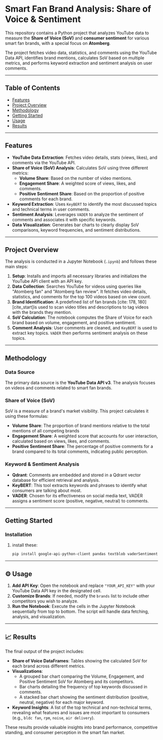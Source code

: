 # Smart Fan Brand Analysis: Share of Voice & Sentiment

This repository contains a Python project that analyzes YouTube data to measure the **Share of Voice (SoV)** and **consumer sentiment** for various smart fan brands, with a special focus on **Atomberg**.

The project fetches video data, statistics, and comments using the YouTube Data API, identifies brand mentions, calculates SoV based on multiple metrics, and performs keyword extraction and sentiment analysis on user comments.


---

##  Table of Contents

- [Features](#-features)
- [Project Overview](#-project-overview)
- [Methodology](#-methodology)
- [Getting Started](#-getting-started)
- [Usage](#-usage)
- [Results](#-results)

---

##  Features

- **YouTube Data Extraction**: Fetches video details, stats (views, likes), and comments via the YouTube API.
- **Share of Voice (SoV) Analysis**: Calculates SoV using three different metrics:
  - **Volume Share**: Based on the number of video mentions.
  - **Engagement Share**: A weighted score of views, likes, and comments.
  - **Positive Sentiment Share**: Based on the proportion of positive comments for each brand.
- **Keyword Extraction**: Uses `KeyBERT` to identify the most discussed topics and technical terms in user comments.
- **Sentiment Analysis**: Leverages `VADER` to analyze the sentiment of comments and associates it with specific keywords.
- **Data Visualization**: Generates bar charts to clearly display SoV comparisons, keyword frequencies, and sentiment distributions.

---

##  Project Overview

The analysis is conducted in a Jupyter Notebook (`.ipynb`) and follows these main steps:

1.  **Setup**: Installs and imports all necessary libraries and initializes the YouTube API client with an API key.
2.  **Data Collection**: Searches YouTube for videos using queries like "Atomberg fan" and "Atomberg fan review". It fetches video details, statistics, and comments for the top 100 videos based on view count.
3.  **Brand Identification**: A predefined list of fan brands [cite: 178, 180] [cite_start]is used to scan video titles and descriptions to tag videos with the brands they mention.
4.  **SoV Calculation**: The notebook computes the Share of Voice for each brand based on volume, engagement, and positive sentiment.
5.  **Comment Analysis**: User comments are cleaned, and `KeyBERT` is used to extract key topics. `VADER` then performs sentiment analysis on these topics.

---

##  Methodology

### Data Source
The primary data source is the **YouTube Data API v3**. The analysis focuses on videos and comments related to smart fan brands.

### Share of Voice (SoV)
SoV is a measure of a brand's market visibility. This project calculates it using these formulas:

-   **Volume Share**: The proportion of brand mentions relative to the total mentions of all competing brands
-   **Engagement Share**: A weighted score that accounts for user interaction, calculated based on views, likes, and comments.
-   **Positive Sentiment Share**: The percentage of positive comments for a brand compared to its total comments, indicating public perception.

### Keyword & Sentiment Analysis
-   **Qdrant**: Comments are embedded and stored in a Qdrant vector database for efficient retrieval and analysis.
-   **KeyBERT**: This tool extracts keywords and phrases to identify what consumers are talking about most.
-   **VADER**: Chosen for its effectiveness on social media text, VADER assigns a sentiment score (positive, negative, neutral) to comments.

---

##  Getting Started

### Installation

1. install these:
    ```bash
    pip install google-api-python-client pandas textblob vaderSentiment qdrant-client sentence-transformers keybert matplotlib
    ```

---

## ⚙️ Usage

1.  **Add API Key**: Open the notebook and replace `"YOUR_API_KEY"` with your YouTube Data API key in the designated cell.
2.  **Customize Brands**: If needed, modify the `brands` list to include other competitors you wish to analyze.
3.  **Run the Notebook**: Execute the cells in the Jupyter Notebook sequentially from top to bottom. The script will handle data fetching, analysis, and visualization.

---

## 📈 Results

The final output of the project includes:

-   **Share of Voice DataFrames**: Tables showing the calculated SoV for each brand across different metrics.
-   **Visualizations**:
    -   A grouped bar chart comparing the Volume, Engagement, and Positive Sentiment SoV for Atomberg and its competitors.
    -   Bar charts detailing the frequency of top keywords discussed in comments.
    -   A stacked bar chart showing the sentiment distribution (positive, neutral, negative) for each major keyword.
-   **Keyword Insights**: A list of the top technical and non-technical terms, revealing what features and issues are most important to consumers (e.g., `bldc fan`, `rpm`, `noise`, `air delivery`).

These results provide valuable insights into brand performance, competitive standing, and consumer perception in the smart fan market.

